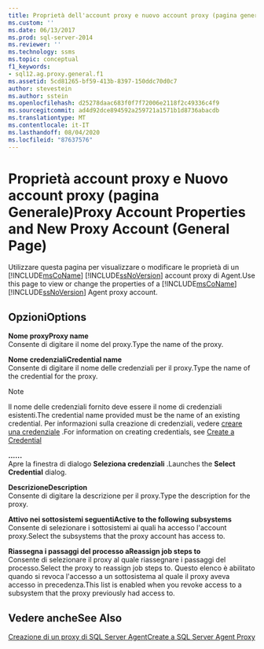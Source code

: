 ```yaml
---
title: Proprietà dell'account proxy e nuovo account proxy (pagina generale) | Microsoft Docs
ms.custom: ''
ms.date: 06/13/2017
ms.prod: sql-server-2014
ms.reviewer: ''
ms.technology: ssms
ms.topic: conceptual
f1_keywords:
- sql12.ag.proxy.general.f1
ms.assetid: 5cd81265-bf59-413b-8397-150ddc70d0c7
author: stevestein
ms.author: sstein
ms.openlocfilehash: d25278daac683f0f7f72006e2118f2c49336c4f9
ms.sourcegitcommit: ad4d92dce894592a259721a1571b1d8736abacdb
ms.translationtype: MT
ms.contentlocale: it-IT
ms.lasthandoff: 08/04/2020
ms.locfileid: "87637576"
---
```

# <a name="proxy-account-properties-and-new-proxy-account-general-page"></a><span data-ttu-id="0dfce-102">Proprietà account proxy e Nuovo account proxy (pagina Generale)</span><span class="sxs-lookup"><span data-stu-id="0dfce-102">Proxy Account Properties and New Proxy Account (General Page)</span></span>
  <span data-ttu-id="0dfce-103">Utilizzare questa pagina per visualizzare o modificare le proprietà di un [!INCLUDE[msCoName](../../includes/msconame-md.md)] [!INCLUDE[ssNoVersion](../../includes/ssnoversion-md.md)] account proxy di Agent.</span><span class="sxs-lookup"><span data-stu-id="0dfce-103">Use this page to view or change the properties of a [!INCLUDE[msCoName](../../includes/msconame-md.md)] [!INCLUDE[ssNoVersion](../../includes/ssnoversion-md.md)] Agent proxy account.</span></span>  
  
## <a name="options"></a><span data-ttu-id="0dfce-104">Opzioni</span><span class="sxs-lookup"><span data-stu-id="0dfce-104">Options</span></span>  
 <span data-ttu-id="0dfce-105">**Nome proxy**</span><span class="sxs-lookup"><span data-stu-id="0dfce-105">**Proxy name**</span></span>  
 <span data-ttu-id="0dfce-106">Consente di digitare il nome del proxy.</span><span class="sxs-lookup"><span data-stu-id="0dfce-106">Type the name of the proxy.</span></span>  
  
 <span data-ttu-id="0dfce-107">**Nome credenziali**</span><span class="sxs-lookup"><span data-stu-id="0dfce-107">**Credential name**</span></span>  
 <span data-ttu-id="0dfce-108">Consente di digitare il nome delle credenziali per il proxy.</span><span class="sxs-lookup"><span data-stu-id="0dfce-108">Type the name of the credential for the proxy.</span></span>  
  
> [!NOTE]  
>  <span data-ttu-id="0dfce-109">Il nome delle credenziali fornito deve essere il nome di credenziali esistenti.</span><span class="sxs-lookup"><span data-stu-id="0dfce-109">The credential name provided must be the name of an existing credential.</span></span> <span data-ttu-id="0dfce-110">Per informazioni sulla creazione di credenziali, vedere [creare una credenziale](../../relational-databases/security/authentication-access/create-a-credential.md) .</span><span class="sxs-lookup"><span data-stu-id="0dfce-110">For information on creating credentials, see [Create a Credential](../../relational-databases/security/authentication-access/create-a-credential.md)</span></span>  
  
 <span data-ttu-id="0dfce-111">**...**</span><span class="sxs-lookup"><span data-stu-id="0dfce-111">**...**</span></span>  
 <span data-ttu-id="0dfce-112">Apre la finestra di dialogo **Seleziona credenziali** .</span><span class="sxs-lookup"><span data-stu-id="0dfce-112">Launches the **Select Credential** dialog.</span></span>  
  
 <span data-ttu-id="0dfce-113">**Descrizione**</span><span class="sxs-lookup"><span data-stu-id="0dfce-113">**Description**</span></span>  
 <span data-ttu-id="0dfce-114">Consente di digitare la descrizione per il proxy.</span><span class="sxs-lookup"><span data-stu-id="0dfce-114">Type the description for the proxy.</span></span>  
  
 <span data-ttu-id="0dfce-115">**Attivo nei sottosistemi seguenti**</span><span class="sxs-lookup"><span data-stu-id="0dfce-115">**Active to the following subsystems**</span></span>  
 <span data-ttu-id="0dfce-116">Consente di selezionare i sottosistemi ai quali ha accesso l'account proxy.</span><span class="sxs-lookup"><span data-stu-id="0dfce-116">Select the subsystems that the proxy account has access to.</span></span>  
  
 <span data-ttu-id="0dfce-117">**Riassegna i passaggi del processo a**</span><span class="sxs-lookup"><span data-stu-id="0dfce-117">**Reassign job steps to**</span></span>  
 <span data-ttu-id="0dfce-118">Consente di selezionare il proxy al quale riassegnare i passaggi del processo.</span><span class="sxs-lookup"><span data-stu-id="0dfce-118">Select the proxy to reassign job steps to.</span></span> <span data-ttu-id="0dfce-119">Questo elenco è abilitato quando si revoca l'accesso a un sottosistema al quale il proxy aveva accesso in precedenza.</span><span class="sxs-lookup"><span data-stu-id="0dfce-119">This list is enabled when you revoke access to a subsystem that the proxy previously had access to.</span></span>  
  
## <a name="see-also"></a><span data-ttu-id="0dfce-120">Vedere anche</span><span class="sxs-lookup"><span data-stu-id="0dfce-120">See Also</span></span>  
 [<span data-ttu-id="0dfce-121">Creazione di un proxy di SQL Server Agent</span><span class="sxs-lookup"><span data-stu-id="0dfce-121">Create a SQL Server Agent Proxy</span></span>](create-a-sql-server-agent-proxy.md)  
  
  
